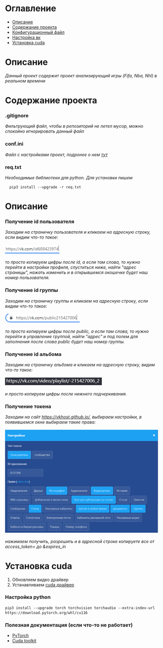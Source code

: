# Оглавление

- [Описание](#Description)
- [Содержание проекта](#ProjectСontent)
- [Конфигурационный файл](#Configurationfile)
- [Настройка вк](#VkSetting)
- [Установка cuda](#InstallCuda)

# Описание <a name='Description'></a>

*Данный проект содержит проект анализирующий игры* 
*(Fifa, Nba, Nhl) в реальном времени*

# Содержание проекта <a name='ProjectСontent'></a>

### .gitignore

*Фильтрующий файл, чтобы в репозиторий не летел муcор, можно спокойно игнорировать данный файл*

### conf.ini

*Файл с настройками проект, подронее о нем [тут](#Configurationfile)*

### req.txt

*Необходимые библиотеки для python. Для установки пишем*

      pip3 install --upgrade -r req.txt

# Описание <a name='VkSetting'></a>

### Получение id пользователя

*Заходим на страничку пользователя и кликаем на адресную строку,*
*если видим что-то такое:*
<br><br>
![alt text](src/img/user_id.PNG)
<br><br>
*то просто копируем цифры после id, а если там слова, то нужно перейти в настройки профиля, спуститься ниже, найти "адрес страницы", нажать изменить и в открывшемся окошечке будет наш номер пользователя.*

### Получение id группы

*Заходим на страничку группы и кликаем на адресную строку,*
*если видим что-то такое:*
<br><br>
![alt text](src/img/group_id.PNG)
<br><br>
*то просто копируем цифры после public, а если там слова, то нужно перейти в управление группой, найти "адрес" и под полем для заполнения после слова public будет наш номер группы.*

### Получение id альбома

*Заходим на страничку альбома и кликаем на адресную строку,*
*видим что-то такое:*
<br><br>
![alt text](src/img/album_id.PNG)
<br><br>
*и просто копируем цифры после нижнего подчеркивания.*

### Получение токена

*Заходим на сайт https://vkhost.github.io/, выбираем настройки,*
*в появившемся окне выбираем такие права:*
<br><br>
![alt text](src/img/token_settings.PNG)
<br><br>
*нажимаем получить, разрешить и в адресной строке копируете все от access_token= до &expires_in*

# Установка cuda <a name="InstallCuda"></a>

1. Обновляем видео драйвер
2. Устанавливаем [cuda драйвер](https://developer.nvidia.com/cuda-downloads)

### Настройка python

    pip3 install --upgrade torch torchvision torchaudio --extra-index-url https://download.pytorch.org/whl/cu116

### Полезная документация (если что-то не работает)

- [PyTorch](https://pytorch.org/get-started/locally/)
- [Cuda toolkit](https://docs.nvidia.com/cuda/cuda-installation-guide-microsoft-windows/index.html)
